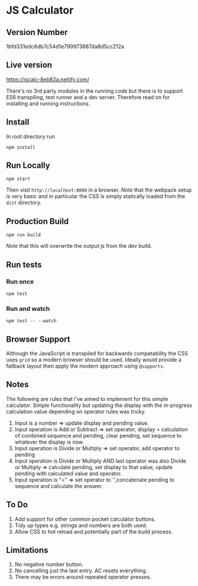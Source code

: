 # JS Calculator

## Version Number
1bfd331edc6db7c54d1e799973887da8d5cc212a

## Live version
https://jscalc-8eb82a.netlify.com/

There's no 3rd party modules in the running code but there is to support ES6 transpiling, test runner and a dev server. Therefore read on for installing and running instructions. 

## Install
In root directory run
```
npm install
```

## Run Locally
```
npm start
```

Then visit `http://localhost:8080` in a browser. *Note* that the webpack setup is very basic and in particular the CSS is simply statically loaded from the `dist` directory.

## Production Build
```
npm run build
```
*Note* that this will overwrite the output js from the dev build.

## Run tests

### Run once
```
npm test
```

### Run and watch
```
npm test -- --watch
```

## Browser Support
Although the JavaScript is transpiled for backwards compatability the CSS uses `grid` so a modern browser should be used. Ideally would provide a fallback layout then apply the modern approach using `@supports`.

## Notes

The following are rules that i've aimed to implement for this simple calculator. Simple functionality but updating the display with the in-progress calculation value depending on operator rules was tricky.

1. Input is a number => update display and pending value.
2. Input operation is Add or Subtract => set operator, 
  display = calculation of combined sequence and pending, clear pending, set sequence to whatever the display is now.
3. Input operation is Divide or Multiply => set operator, add operator to pending
4. Input operation is Divide or Multiply AND last operator was also Divide or Multiply => calculate pending, set display to that value, update pending with calculated value and operator.
5. Input operation is "=" => set operator to '',concatenate pending to sequence and calculate the answer.

## To Do
1. Add support for other common pocket calculator buttons.
2. Tidy up types e.g. strings and numbers are both used.
3. Allow CSS to hot reload and potentially part of the build process.


## Limitations
1. No negative number button.
2. No cancelling just the last entry. AC resets everything.
3. There may be errors around repeated operator presses.


